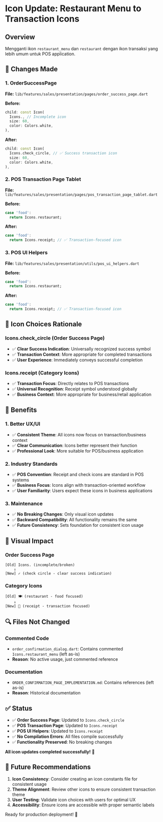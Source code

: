 # Icon Update: Restaurant Menu to Transaction Icons

## Overview

Mengganti ikon `restaurant_menu` dan `restaurant` dengan ikon transaksi yang lebih umum untuk POS application.

## 🔧 **Changes Made**

### **1. OrderSuccessPage**

**File:** `lib/features/sales/presentation/pages/order_success_page.dart`

**Before:**

```dart
child: const Icon(
  Icons., // Incomplete icon
  size: 60,
  color: Colors.white,
),
```

**After:**

```dart
child: const Icon(
  Icons.check_circle, // ✅ Success transaction icon
  size: 60,
  color: Colors.white,
),
```

### **2. POS Transaction Page Tablet**

**File:** `lib/features/sales/presentation/pages/pos_transaction_page_tablet.dart`

**Before:**

```dart
case 'food':
  return Icons.restaurant;
```

**After:**

```dart
case 'food':
  return Icons.receipt; // ✅ Transaction-focused icon
```

### **3. POS UI Helpers**

**File:** `lib/features/sales/presentation/utils/pos_ui_helpers.dart`

**Before:**

```dart
case 'food':
  return Icons.restaurant;
```

**After:**

```dart
case 'food':
  return Icons.receipt; // ✅ Transaction-focused icon
```

## 🎯 **Icon Choices Rationale**

### **Icons.check_circle** (Order Success Page)

- ✅ **Clear Success Indication**: Universally recognized success symbol
- ✅ **Transaction Context**: More appropriate for completed transactions
- ✅ **User Experience**: Immediately conveys successful completion

### **Icons.receipt** (Category Icons)

- ✅ **Transaction Focus**: Directly relates to POS transactions
- ✅ **Universal Recognition**: Receipt symbol understood globally
- ✅ **Business Context**: More appropriate for business/retail application

## 🚀 **Benefits**

### **1. Better UX/UI**

- ✅ **Consistent Theme**: All icons now focus on transaction/business context
- ✅ **Clear Communication**: Icons better represent their function
- ✅ **Professional Look**: More suitable for POS/business application

### **2. Industry Standards**

- ✅ **POS Convention**: Receipt and check icons are standard in POS systems
- ✅ **Business Focus**: Icons align with transaction-oriented workflow
- ✅ **User Familiarity**: Users expect these icons in business applications

### **3. Maintenance**

- ✅ **No Breaking Changes**: Only visual icon updates
- ✅ **Backward Compatibility**: All functionality remains the same
- ✅ **Future Consistency**: Sets foundation for consistent icon usage

## 📱 **Visual Impact**

### **Order Success Page**

```
[Old] Icons. (incomplete/broken)
    ↓
[New] ✓ (check circle - clear success indication)
```

### **Category Icons**

```
[Old] 🍽️ (restaurant - food focused)
    ↓
[New] 🧾 (receipt - transaction focused)
```

## 🔍 **Files Not Changed**

### **Commented Code**

- `order_confirmation_dialog.dart`: Contains commented `Icons.restaurant_menu` (left as-is)
- **Reason**: No active usage, just commented reference

### **Documentation**

- `ORDER_CONFIRMATION_PAGE_IMPLEMENTATION.md`: Contains references (left as-is)
- **Reason**: Historical documentation

## ✅ **Status**

- ✅ **Order Success Page**: Updated to `Icons.check_circle`
- ✅ **POS Transaction Page**: Updated to `Icons.receipt`
- ✅ **POS UI Helpers**: Updated to `Icons.receipt`
- ✅ **No Compilation Errors**: All files compile successfully
- ✅ **Functionality Preserved**: No breaking changes

**All icon updates completed successfully!** 🎉

## 📝 **Future Recommendations**

1. **Icon Consistency**: Consider creating an icon constants file for consistent usage
2. **Theme Alignment**: Review other icons to ensure consistent transaction theme
3. **User Testing**: Validate icon choices with users for optimal UX
4. **Accessibility**: Ensure icons are accessible with proper semantic labels

Ready for production deployment! 🚀
